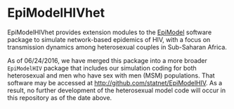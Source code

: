 # EpiModelHIVhet

EpiModelHIVhet provides extension modules to the [EpiModel](http://epimodel.org) software package to simulate network-based epidemics of HIV, with a focus on transmission dynamics among heterosexual couples in Sub-Saharan Africa. 

As of 06/24/2016, we have merged this package into a more broader `EpiModelHIV` package that includes our simulation coding for both heterosexual and men who have sex with men (MSM) populations. That software may be accessed at http://github.com/statnet/EpiModelHIV. As a result, no further development of the heterosexual model code will occur in this repository as of the date above.